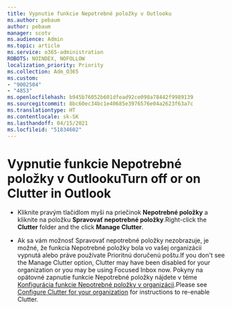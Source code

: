 ```yaml
---
title: Vypnutie funkcie Nepotrebné položky v Outlooku
ms.author: pebaum
author: pebaum
manager: scotv
ms.audience: Admin
ms.topic: article
ms.service: o365-administration
ROBOTS: NOINDEX, NOFOLLOW
localization_priority: Priority
ms.collection: Adm_O365
ms.custom:
- "9002504"
- "4853"
ms.openlocfilehash: b945b76052b601dfead92ce098a78442f9989139
ms.sourcegitcommit: 8bc60ec34bc1e40685e3976576e04a2623f63a7c
ms.translationtype: HT
ms.contentlocale: sk-SK
ms.lasthandoff: 04/15/2021
ms.locfileid: "51834602"
---
```

# <a name="turn-off-or-on-clutter-in-outlook"></a><span data-ttu-id="6faf9-102">Vypnutie funkcie Nepotrebné položky v Outlooku</span><span class="sxs-lookup"><span data-stu-id="6faf9-102">Turn off or on Clutter in Outlook</span></span>

- <span data-ttu-id="6faf9-103">Kliknite pravým tlačidlom myši na priečinok **Nepotrebné položky** a kliknite na položku **Spravovať nepotrebné položky**.</span><span class="sxs-lookup"><span data-stu-id="6faf9-103">Right-click the **Clutter** folder and the click **Manage Clutter**.</span></span> 

- <span data-ttu-id="6faf9-104">Ak sa vám možnosť Spravovať nepotrebné položky nezobrazuje, je možné, že funkcia Nepotrebné položky bola vo vašej organizácii vypnutá alebo práve používate Prioritnú doručenú poštu.</span><span class="sxs-lookup"><span data-stu-id="6faf9-104">If you don't see the Manage Clutter option, Clutter may have been disabled for your organization or you may be using Focused Inbox now.</span></span> <span data-ttu-id="6faf9-105">Pokyny na opätovné zapnutie funkcie Nepotrebné položky nájdete v téme [Konfigurácia funkcie Nepotrebné položky v organizácii](https://support.office.com/article/832276bd-d024-47b6-a80a-a6b884907a5b?wt.mc_id=SCL_a9c72a77-1bc4-40e6-ba6d-103c1d1aba4c_AdmHlp).</span><span class="sxs-lookup"><span data-stu-id="6faf9-105">Please see [Configure Clutter for your organization](https://support.office.com/article/832276bd-d024-47b6-a80a-a6b884907a5b?wt.mc_id=SCL_a9c72a77-1bc4-40e6-ba6d-103c1d1aba4c_AdmHlp) for instructions to re-enable Clutter.</span></span>

